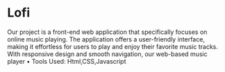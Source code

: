 # Lofi
 Our project is a front-end web application that specifically focuses on online music playing. The application offers a user-friendly interface, making it effortless for users to play and enjoy their favorite music tracks. With responsive design and smooth navigation, our web-based music player • Tools Used: Html,CSS,Javascript
